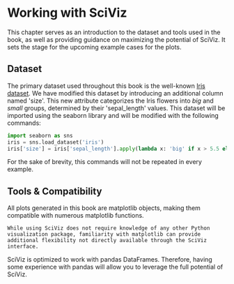 # Working with SciViz

This chapter serves as an introduction to the dataset and tools used in the book, as well as providing guidance on maximizing the potential of SciViz. It sets the stage for the upcoming example cases for the plots.

## Dataset

The primary dataset used throughout this book is the well-known [Iris dataset](https://en.wikipedia.org/wiki/Iris_flower_data_set). We have modified this dataset by introducing an additional column named 'size'. This new attribute categorizes the Iris flowers into *big* and *small* groups, determined by their 'sepal_length' values. This dataset will be imported using the seaborn library and will be modified with the following commands:

```python
import seaborn as sns
iris = sns.load_dataset('iris')
iris['size'] = iris['sepal_length'].apply(lambda x: 'big' if x > 5.5 else 'small')
```

For the sake of brevity, this commands will not be repeated in every example.

## Tools & Compatibility

All plots generated in this book are matplotlib objects, making them compatible with numerous matplotlib functions.

```{note}
While using SciViz does not require knowledge of any other Python visualization package, familiarity with matplotlib can provide additional flexibility not directly available through the SciViz interface.
```

SciViz is optimized to work with pandas DataFrames. Therefore, having some experience with pandas will allow you to leverage the full potential of SciViz.